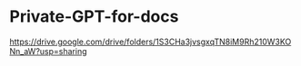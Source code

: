 # Private-GPT-for-docs
https://drive.google.com/drive/folders/1S3CHa3jvsgxqTN8iM9Rh210W3KONn_aW?usp=sharing
